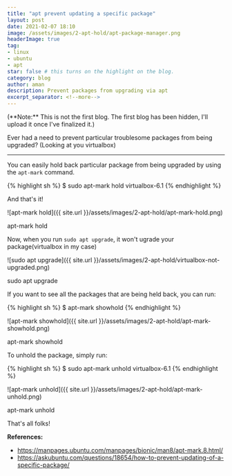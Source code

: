 ```yaml
---
title: "apt prevent updating a specific package"
layout: post
date: 2021-02-07 18:10
image: /assets/images/2-apt-hold/apt-package-manager.png
headerImage: true
tag:
- linux
- ubuntu
- apt
star: false # this turns on the highlight on the blog. 
category: blog
author: aman
description: Prevent packages from upgrading via apt
excerpt_separator: <!--more-->
---
```


<span class="evidence">
(**Note:** This is not the first blog. The first blog has been hidden, I'll upload it once I've finalized it.)
</span>

Ever had a need to prevent particular troublesome packages from being upgraded? (Looking at you virtualbox)

<!--more-->

---

You can easily hold back particular package from being upgraded by using the `apt-mark` command.

{% highlight sh %}
$ sudo apt-mark hold virtualbox-6.1
{% endhighlight %}


And that's it!

![apt-mark hold]({{ site.url }}/assets/images/2-apt-hold/apt-mark-hold.png)
<figcaption class="caption">apt-mark hold</figcaption>


Now, when you run `sudo apt upgrade`, it won't ugrade your package(virtualbox in my case)   


![sudo apt upgrade]({{ site.url }}/assets/images/2-apt-hold/virtualbox-not-upgraded.png)
<figcaption class="caption">sudo apt upgrade</figcaption>


If you want to see all the packages that are being held back, you can run:

{% highlight sh %}
$ apt-mark showhold
{% endhighlight %}


![apt-mark showhold]({{ site.url }}/assets/images/2-apt-hold/apt-mark-showhold.png)
<figcaption class="caption">apt-mark showhold</figcaption>



To unhold the package, simply run:

{% highlight sh %}
$ sudo apt-mark unhold virtualbox-6.1
{% endhighlight %}


![apt-mark unhold]({{ site.url }}/assets/images/2-apt-hold/apt-mark-unhold.png)
<figcaption class="caption">apt-mark unhold</figcaption>


That's all folks!


**References:**

- <https://manpages.ubuntu.com/manpages/bionic/man8/apt-mark.8.html/>
- <https://askubuntu.com/questions/18654/how-to-prevent-updating-of-a-specific-package/>